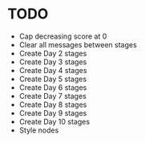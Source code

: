# TODO

* Cap decreasing score at 0
* Clear all messages between stages
* Create Day 2 stages
* Create Day 3 stages
* Create Day 4 stages
* Create Day 5 stages
* Create Day 6 stages
* Create Day 7 stages
* Create Day 8 stages
* Create Day 9 stages
* Create Day 10 stages
* Style nodes
